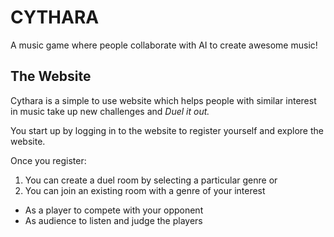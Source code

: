 # CYTHARA

A music game where people collaborate with AI to create awesome music!

## The Website
Cythara is a simple to use website which helps people with 
similar interest in music take up new challenges and *Duel it out.*

You start up by logging in to the website to register yourself and explore the website.

Once you register:
1. You can create a duel room by selecting a particular genre
                     or
2. You can join an existing room with a genre of your interest
  * As a player to compete with your opponent
  * As audience to listen and judge the players

